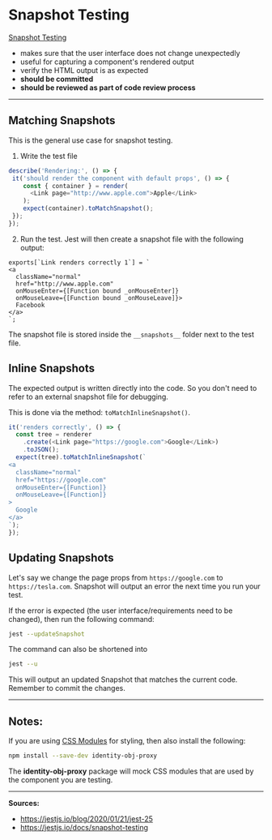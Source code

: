 # Snapshot Testing

[Snapshot Testing](https://jestjs.io/docs/snapshot-testing)
- makes sure that the user interface does not change unexpectedly
- useful for capturing a component's rendered output
- verify the HTML output is as expected
- **should be committed**
- **should be reviewed as part of code review process**

---

## Matching Snapshots

This is the general use case for snapshot testing.

1. Write the test file

```javascript
describe('Rendering:', () => {
 it('should render the component with default props', () => {
    const { container } = render(
      <Link page="http://www.apple.com">Apple</Link>
    );
    expect(container).toMatchSnapshot();
 });
});
```

2. Run the test. Jest will then create a snapshot file with the following output:

```snap
exports[`Link renders correctly 1`] = `
<a
  className="normal"
  href="http://www.apple.com"
  onMouseEnter={[Function bound _onMouseEnter]}
  onMouseLeave={[Function bound _onMouseLeave]}>
  Facebook
</a>
`;
```

The snapshot file is stored inside the `__snapshots__` folder next to the test file.

## Inline Snapshots

The expected output is written directly into the code. So you don't need to refer to an external snapshot file for debugging.

This is done via the method: `toMatchInlineSnapshot()`.

```javascript
it('renders correctly', () => {
  const tree = renderer
    .create(<Link page="https://google.com">Google</Link>)
    .toJSON();
  expect(tree).toMatchInlineSnapshot(`
<a
  className="normal"
  href="https://google.com"
  onMouseEnter={[Function]}
  onMouseLeave={[Function]}
>
  Google
</a>
`);
});
```

## Updating Snapshots

Let's say we change the page props from `https://google.com` to `https://tesla.com`. Snapshot will output an error the next time you run your test.

If the error is expected (the user interface/requirements need to be changed), then run the following command:

```bash
jest --updateSnapshot
```

The command can also be shortened into

```bash
jest --u
```

This will output an updated Snapshot that matches the current code. Remember to commit the changes.

---

## Notes:

If you are using [CSS Modules](https://github.com/css-modules/css-modules) for styling, then also install the following:

```bash
npm install --save-dev identity-obj-proxy
```

The **identity-obj-proxy** package will mock CSS modules that are used by the component you are testing.

---

**Sources:**

- https://jestjs.io/blog/2020/01/21/jest-25
- https://jestjs.io/docs/snapshot-testing
